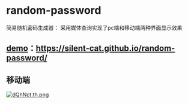 # random-password
简易随机密码生成器：
采用媒体查询实现了pc端和移动端两种界面显示效果

## [demo](https://silent-cat.github.io/random-password/)：<https://silent-cat.github.io/random-password/>
## 移动端
[![dQhNct.th.png](https://s1.ax1x.com/2020/08/19/dQhNct.th.png)](https://imgchr.com/i/dQhNct)
